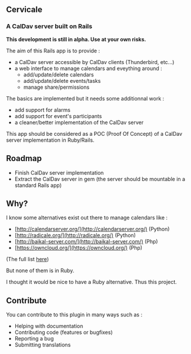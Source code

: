 ## Cervicale

### A CalDav server built on Rails

**This development is still in alpha. Use at your own risks.**

The aim of this Rails app is to provide :

* a CalDav server accessible by CalDav clients (Thunderbird, etc...)
* a web interface to manage calendars and eveything around :
  * add/update/delete calendars
  * add/update/delete events/tasks
  * manage share/permissions

The basics are implemented but it needs some additionnal work :

* add support for alarms
* add support for event's participants
* a cleaner/better implementation of the CalDav server

This app should be considered as a POC (Proof Of Concept) of a CalDav server implementation in Ruby/Rails.

## Roadmap

* Finish CalDav server implementation
* Extract the CalDav server in gem (the server should be mountable in a standard Rails app)

## Why?

I know some alternatives exist out there to manage calendars like :

* [http://calendarserver.org/](http://calendarserver.org/) (Python)
* [http://radicale.org/](http://radicale.org/) (Python)
* [http://baikal-server.com/](http://baikal-server.com/) (Php)
* [https://owncloud.org/](https://owncloud.org/) (Php)

(The full list [here](http://caldav.calconnect.org/implementations/servers.html))

But none of them is in Ruby.

I thought it would be nice to have a Ruby alternative. Thus this project.

## Contribute

You can contribute to this plugin in many ways such as :
* Helping with documentation
* Contributing code (features or bugfixes)
* Reporting a bug
* Submitting translations
